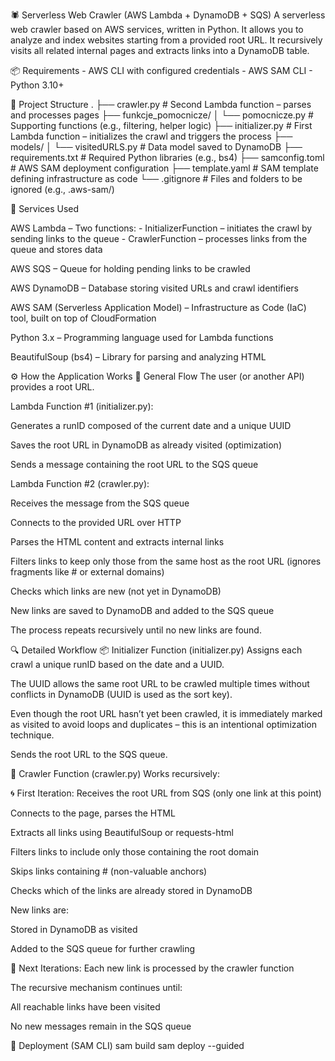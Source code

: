 🕷 Serverless Web Crawler (AWS Lambda + DynamoDB + SQS)
A serverless web crawler based on AWS services, written in Python. It allows you to analyze and index websites starting from a provided root URL. It recursively visits all related internal pages and extracts links into a DynamoDB table.

📦 Requirements
    - AWS CLI with configured credentials
    - AWS SAM CLI
    - Python 3.10+

📁 Project Structure
.
├── crawler.py                    # Second Lambda function – parses and processes pages
├── funkcje_pomocnicze/
│   └── pomocnicze.py            # Supporting functions (e.g., filtering, helper logic)
├── initializer.py               # First Lambda function – initializes the crawl and triggers the process
├── models/
│   └── visitedURLS.py           # Data model saved to DynamoDB
├── requirements.txt             # Required Python libraries (e.g., bs4)
├── samconfig.toml               # AWS SAM deployment configuration
├── template.yaml                # SAM template defining infrastructure as code
└── .gitignore                   # Files and folders to be ignored (e.g., .aws-sam/)

🚀 Services Used

AWS Lambda – Two functions:
    - InitializerFunction – initiates the crawl by sending links to the queue
    - CrawlerFunction – processes links from the queue and stores data

AWS SQS – Queue for holding pending links to be crawled

AWS DynamoDB – Database storing visited URLs and crawl identifiers

AWS SAM (Serverless Application Model) – Infrastructure as Code (IaC) tool, built on top of CloudFormation

Python 3.x – Programming language used for Lambda functions

BeautifulSoup (bs4) – Library for parsing and analyzing HTML

⚙️ How the Application Works
🧠 General Flow
The user (or another API) provides a root URL.

Lambda Function #1 (initializer.py):

Generates a runID composed of the current date and a unique UUID

Saves the root URL in DynamoDB as already visited (optimization)

Sends a message containing the root URL to the SQS queue

Lambda Function #2 (crawler.py):

Receives the message from the SQS queue

Connects to the provided URL over HTTP

Parses the HTML content and extracts internal links

Filters links to keep only those from the same host as the root URL (ignores fragments like # or external domains)

Checks which links are new (not yet in DynamoDB)

New links are saved to DynamoDB and added to the SQS queue

The process repeats recursively until no new links are found.

🔍 Detailed Workflow
📦 Initializer Function (initializer.py)
Assigns each crawl a unique runID based on the date and a UUID.

The UUID allows the same root URL to be crawled multiple times without conflicts in DynamoDB (UUID is used as the sort key).

Even though the root URL hasn’t yet been crawled, it is immediately marked as visited to avoid loops and duplicates – this is an intentional optimization technique.

Sends the root URL to the SQS queue.

🔁 Crawler Function (crawler.py)
Works recursively:

🌀 First Iteration:
Receives the root URL from SQS (only one link at this point)

Connects to the page, parses the HTML

Extracts all links using BeautifulSoup or requests-html

Filters links to include only those containing the root domain

Skips links containing # (non-valuable anchors)

Checks which of the links are already stored in DynamoDB

New links are:

Stored in DynamoDB as visited

Added to the SQS queue for further crawling

🔁 Next Iterations:
Each new link is processed by the crawler function

The recursive mechanism continues until:

All reachable links have been visited

No new messages remain in the SQS queue

🚀 Deployment (SAM CLI)
sam build
sam deploy --guided